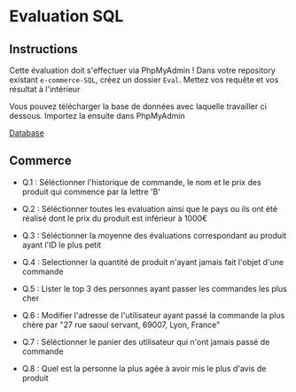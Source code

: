 # Evaluation SQL

## Instructions

Cette évaluation doit s'effectuer via PhpMyAdmin !
Dans votre repository existant `e-commerce-SQL`, créez un dossier `Eval`. Mettez vos requête et vos résultat à l'intérieur

Vous pouvez télécharger la base de données avec laquelle travailler ci dessous. Importez la ensuite dans PhpMyAdmin

<a href="eval.sql" download>Database</a>

## Commerce
* Q.1 : Séléctionner l'historique de commande, le nom et le prix des produit qui commence par la lettre 'B'

* Q.2 : Séléctionner toutes les evaluation ainsi que le pays ou ils ont été réalisé dont le prix du produit est inférieur à 1000€

* Q.3 : Séléctionner la moyenne des évaluations correspondant au produit ayant l'ID le plus petit

* Q.4 : Selectionner la quantité de produit n'ayant jamais fait l'objet d'une commande

* Q.5 : Lister le top 3 des personnes ayant passer les commandes les plus cher

* Q.6 : Modifier l'adresse de l'utilisateur ayant passé la commande la plus chère par "27 rue saoul servant, 69007, Lyon, France"

* Q.7 : Séléctionner le panier des utilisateur qui n'ont jamais passé de commande

* Q.8 : Quel est la personne la plus agée à avoir mis le plus d'avis de produit
